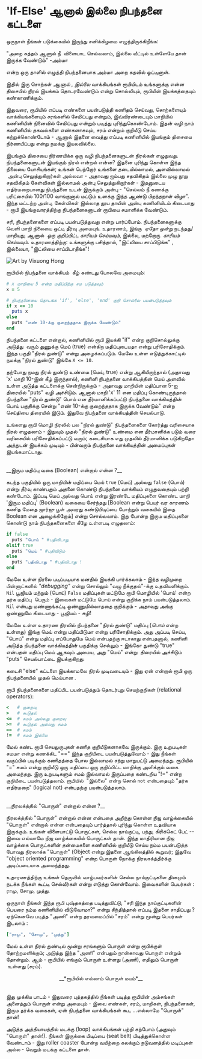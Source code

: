 # 'If-Else' ஆனால் இல்லை நிபந்தனை கட்டளை 

ஒருநாள் நீங்கள் படுக்கையில் இருந்து சனிக்கிழமை எழுந்திருக்கிறீங்க: 

"அறை சுத்தம் ஆனால் நீ  விளையாட செல்லலாம், இல்லை வீட்டில் உள்ளேயே தான் இருக்க வேண்டும்" -அம்மா  

என்ற ஒரு தாளில் எழுத்தி நிபந்தனையாக அம்மா அறை கதவில் ஓட்டினாள்.

இதில் இரு சொற்கள் _ஆனால்_ , _இல்லை_ வாக்கியங்கள் ரூபியிடம் உங்களுக்கு என்ன திசையில் நிரல் இயக்கம் தொடரவேண்டும் என்று சொல்லியும், ரூபியின் இயக்கத்தையும் கண்காணிக்கும்.

இதுவரை, ரூபியில் எப்படி எண்களை பயன்படுத்தி கணிதம் செய்வது, சொற்களையும் வாக்கியங்களையும் சரங்களில் சேமிப்பது என்றும், இவ்விரண்டையும் மாறியில் கணினியின் நினைவில் சேமிப்பது என்றும் படித்து புரிந்துகொண்டோம். 
இதன் வழி நாம் கணினியில் தகவல்களை எண்களாகவும், சரம் என்றும் குறியீடு செய்ய கற்றுக்கொண்டோம் - ஆனால் இதனை வைத்து எப்படி கணினியில் இயங்கும் திசையை நிர்ணயிப்பது என்று நமக்கு இயலவில்லை.

இயங்கும் திசையை நிர்ணயிக்க ஒரு வழி நிபந்தனைகளுடன் நிரல்கள் எழுதுவது. நிபந்தனைகளுடன் இயங்கும் நிரல் என்றல் என்ன? இதனை புரிந்து கொள்ள இந்த நிலையை யோசியுங்கள்; உங்கள் பெற்றோர் உங்களை தடையில்லாமல், அளவில்லாமல்  அன்பு செலுத்துகிறார்கள் அல்லவா - அதாவது ஐம்பது சதவிகிதம் இல்லை முழு நூறு சதவிகிதம் கேள்விகள் இல்லாமல் அன்பு செலுத்துகிறார்கள் - இதனுடைய எதிர்மறையானது நிபந்தனை உடன் இருக்கும் அன்பு - "செல்லம் நீ கணக்கு பரிட்சையில் 100/100 வாங்குனால் மட்டும் உனக்கு இந்த ஆண்டு பிறந்தநாள் விழா". இந்த மட்டற்ற அன்பு, கேள்விகள் இல்லாத தூய தாயின் அன்பு கணினியிடம் கிடையாது - ரூபி இயங்குவாரத்திற்கு நிபந்தனைகளுடன் ரூபியை சமாளிக்க வேண்டும்.

சரி, நிபந்தனைகளை எப்படி பயன்படுத்துவது என்று பார்ப்போம். நிபந்தனைகளுக்கு வெளி மாறி நிலையை ஒட்டி தீர்வு அமையுங். உதாரணம், இங்கு  _ஏதோ ஒன்று_ நடந்தது/மாறியது, ஆனால்  _ஒரு குறிப்பிட்ட காரியம் செய்யவும்_, இல்லை, மற்றோரு  _காரியம் செய்யவும்_. உதாரணத்திற்கு: உங்களுக்கு பசித்தால், "இட்லியை சாப்பிடுங்க" , இல்லையா, "இட்லியை சாப்பிடாதீங்க"!

![Art by Vixuong Hong](http://rubykin.com/images/eat-sandwich.png)

ரூபியில் நிபந்தனை வாக்கியம்  கீழ் கண்டது போலவே அமையும்:
```ruby
# x மாறியை 5 என்ற மதிப்பிற்கு சம படுத்தவும்
x = 5

# நிபந்தனையை தொடங்க 'if', 'else', 'end' குறி சொல்லை பயன்படுத்தவும் 
if x <= 10
  puts x
else
  puts "எண் 10-க்கு குறைந்ததாக இருக்க வேண்டும்"
end
```
 
நிபந்தனை கட்டளை என்றால், கணினியில் ரூபி இயக்கி "if" என்ற குறிசொல்லுக்கு அடுத்து  வரும் துணுக்கு மெய் (true) என்கிற மதிப்புடையதா என்று பரிசோதிக்கும். இந்த பகுதி "நிரல் துண்டு" என்று அழைக்கப்படும். மேலே உள்ள எடுத்துக்காட்டில் நமக்கு "நிரல் துண்டு" இங்கே
`X <= 10`.

தற்போது நமது நிரல் துண்டு உண்மை (மெய், true) என்று ஆகியிருந்தால் (அதாவது 'x' மாறி 10-இன் கீழ் இருந்தால்), கணினி நிபந்தனை வாக்கியத்தின் மெய் அளவில் உள்ள அடுத்த கட்டளைக்கு சென்றிருக்கும் - அதாவது மாறியின் மதிப்பான 5-ஐ திரையில் "puts" வழி அச்சிடும். ஆனால் மாறி 'x' 11 என மதிப்பு கொண்டிருந்தால் நிபந்தனை "நிரல் துண்டு" பொய் என தீர்மானிக்கப்பட்டு நிபந்தனை வாக்கியத்தின் பொய் பகுதிக்கு சென்று "எண் 10-க்கு குறைந்ததாக இருக்க வேண்டும்" என்ற செய்தியை திரையில் இடும். இதுவே நிபந்தனை வாக்கியத்தின் செயல்பாடு.

உங்களது ரூபி மொழி நிரலில் பல "நிரல் துண்டு" நிபந்தனைகளை கோர்த்து வரிசையாக நிரல் எழுதலாம் - இதுவும் முதல் "நிரல் துண்டு" உண்மை என தீர்மானிக்க படும் வரை வரிசையில் பரிசோதிக்கப்பட்டு வரும்; கடைசியாக எது முதலில் தீர்மானிக்க படுகிறதோ அத்துடன் இயக்கம் முடியும் - பின்வரும் நிபந்தனை வாக்கியத்தின் அமைப்புகள் இயங்கமாட்டாது.

<br />
__இரும மதிப்பு வகை (Boolean) என்றால் என்ன ?__

கடந்த பகுதியில் ஒரு மாறியின் மதிப்பை மெய் `true` (மெய்) அல்லது `false` (பொய்) என்று தீர்வு காண்பதும் அதனை கொண்டு நிபந்தனை வாக்கியம் எழுதுவதையும் பற்றி கண்டோம். இப்படி மெய் அல்லது பொய் என்று இரண்டே மதிப்புகளை கொண்ட மாறி 'இரும மதிப்பு' (Boolean) வகையை சேர்ந்தது [Boolean என்று பெயர் வர காரணம் கணித மேதை ஜார்ஜு பூள் அவரது கண்டுபிடிப்பை போற்றும் வகையில் இதை Boolean என அழைக்கிறோம்] என்று சொல்லலாம். இது போன்ற இரும மதிப்புகளை கொண்டு நாம் நிபந்தகனைகளை கீழே உள்ளபடி எழுதலாம்:

```ruby
if false
  puts "பொய் " #பதிவிடாது 
elsif true
  puts "மெய் " #பதிவிடும்
else
  puts "பதிவிடாது " #பதிவிடாது !
end
```

மேலே உள்ள நிரலை படிப்படியாக மனதில் இயக்கி பார்க்கலாம் - இந்த வழிமுறை பின்னாட்களில் _"debugging"_  என்று சொல்லும் "வழு நீக்குதல்"-க்கு உதவியளிக்கும். `Nil` பூஜியம் மற்றும் (பொய்) `False` மதிப்புகள் மட்டுமே ரூபி மொழியில் 'பொய்' என்ற தர்க மதிப்பு  பெரும் - இவைகள் மட்டுமே பொய் என்று குறிக்க நாம் பயன்படுத்தலாம். `Nil` என்பது மண்ணாங்கட்டி ஒண்ணுமில்லாததை குறிக்கும் - அதாவது அங்கு ஒண்ணுமே கிடையாது - பூஜியம் - சுழி!

மேலே உள்ள உதாரண நிரலில் நிபந்தனை "நிரல் துண்டு" மதிப்பு (_பொய்_ என்ற உள்ளது) இங்கு மெய் என்று மதிப்பிடுமா என்று பரிசோதிக்கும். அது அப்படி செய்ய, "பொய்" என்று மதிப்பு எப்போதுமே மெய் என்பதற்கு ஈடாகாது என்பதனால், கணினி அடுத்த நிபந்தனை வாக்கியத்தின் பகுதிக்கு செல்லும் - இங்கோ துண்டு "true" என்பதன் மதிப்பு மெய் ஆகவும் அமைய, அது "மெய்" என்று  திரையில் அச்சிடும் "puts" செயல்பாட்டை இயக்குகிறது. 

கடைசி "else" கட்டளை இயக்காமலே நிரல் முடிவடையும் - இது ஏன் என்றால் ரூபி ஒரு நிபந்தனையில் முதல் மெய்யான .

ரூபி நிபந்தனைகளை மதிப்பிட பயன்படுத்தும் தொடர்புறு செயற்குறிகள் (relational operators):

```ruby
<   # குறைவு 
>   # கூடுதல் 
<=  # சமம் அல்லது குறைவு
>=  # கூடுதல் அல்லது சமம்
==  # சமம்
!=  # சமம் இல்லை
```

மேல் கண்ட ரூபி செயலுருபுகள் கணித குறியீடுகளாகவே இருக்கும். இரு உறுபடிகள் சமமா என்று கணக்கிட "==" இந்த குறியீடை பயன்படுத்துவோம் - இது நீங்கள் வகுப்பில் படிக்கும் கணிதத்தை போல இல்லாமல் சற்று மாறுபட்டு அமைந்தது. ரூபியில் "=" சமம் என்று குறியீடு ஒரு மதிப்பை ஒரு குறிப்பிட்ட மாறிக்கு அளிக்கும் வகை அமைந்தது. இரு உறுபடிகளும் சமம் இல்லாமல் இருப்பதை கண்டறிய "!=" என்ற குறியீடை பயன்படுத்தலாம். ரூபியில்  "இல்லை" என்ற சொல் `not` என்பதையும் "தர்க எதிர்மறை" (logical not) என்பதற்கு பயன்படுத்தலாம்.

<br />
__நிரலக்த்தில் "பொருள்" என்றால் என்ன ?__

நிரலக்த்தில் "பொருள்" என்றால் என்ன என்பதை அறிந்து கொள்ள நிஜ வாழ்க்கையில் "பொருள்" என்றால் என்ன என்பதையும் பார்த்தால் புரிந்து கொள்ள உதவியாக இருக்கும். உங்கள் விளையாட்டு பொருட்கள், செல்ல நாய்குட்டி, பந்து, கிரிக்கெட் பேட் -- இவை எல்லாமே நிஜ வாழ்க்கையில் பொருட்கள் தான். இந்த மாதிரியான நிஜ வாழ்க்கை பொருட்களின் தன்மைகளை கணினியில் குறியீடு செய்ய நம்ம பயன்படுத்த போவது நிரலாக்க "பொருள்" (Object என்று இதனை ஆங்கிலத்தில் கூறுவர்; இதுவே "object oriented programming" என்ற பொருள் நோக்கு நிரலாக்த்திர்க்கு அடிப்படையாக அமைந்த்தது.

உதாரணத்திற்கு உங்கள் தெருவில் வாழ்பவர்களின் செல்ல நாய்குட்டிகளை தினமும் நடக்க நீங்கள் கூட்டி செல்வீர்கள் என்று எடுத்து கொள்வோம். இவைகளின் பெயர்கள் : ராமு, சோமு, முத்து. 

ஒருநாள் நீங்கள் இந்த ரூபி புஷ்தகத்தை படித்துவிட்டு, "சரி இந்த நாய்குட்டிகளின் பெயரை நம்ம கணினியில் விடுவோமா?" என்று சிந்தித்தால் எப்படி இதனை சாதிப்பது ? ஏற்கெனவே படித்த "அணி" என்ற தரவமைப்பில் "சரம்" என்று மூன்று பெயர்கள் இடலாம் :

```ruby
["ராமு", "சோமு", "முத்து"]
```

மேல் உள்ள நிரல் துண்டில் மூன்று சரங்களும் பொருள் என்று ரூபிக்குள் தோற்றமளிக்கும்; அடுத்து இந்த "அணி" என்பதும் நான்காவது பொருள் என்றும் தோன்றும். ஆம் - ரூபியில் எங்கும் பொருள் உள்ளது (அணி), எதிலும் பொருள்  உள்ளது (சரம்).
<br />
<div style="text-align: center;">
__*ரூபியில் எல்லாம் பொருள் மயம்*__
</div>
<br />

இது முக்கிய பாடம் - இதுவரை புத்தகத்தில் நீங்கள் படித்த ரூபியின் அம்சங்கள் அனைத்தும் பொருள் என்று அமையும் - இவை  எண்கள், சரம், மாறிகள், நிபந்தனைகள், இரும தர்க்க வகைகள், ஏன் நிபந்தனை வாக்கியங்கள் கூட ...எல்லாமே "பொருள்" தான்!

அடுத்த அத்தியாயத்தில் மடக்கு (loop) வாக்கியங்கள் பற்றி கற்போம்  (அதுவும் "பொருள்" தான்!). நீங்கள் இருக்கை பிடிப்பை (seat belt) பிடித்துக்கொள்ள வேண்டாம் - இது roller coaster போன்ற வயிற்றை கலக்கும் நடுவனத்தில் மடிப்புகள் அல்ல - வெறும் மடக்கு கட்டளை தான்.

<div style="height:30px;"></div>
